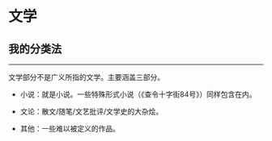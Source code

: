# 文学


## 我的分类法
----

文学部分不是广义所指的文学。主要涵盖三部分。

- 小说：就是小说。一些特殊形式小说（《查令十字街84号》）同样包含在内。

- 文论：散文/随笔/文艺批评/文学史的大杂烩。

- 其他：一些难以被定义的作品。

